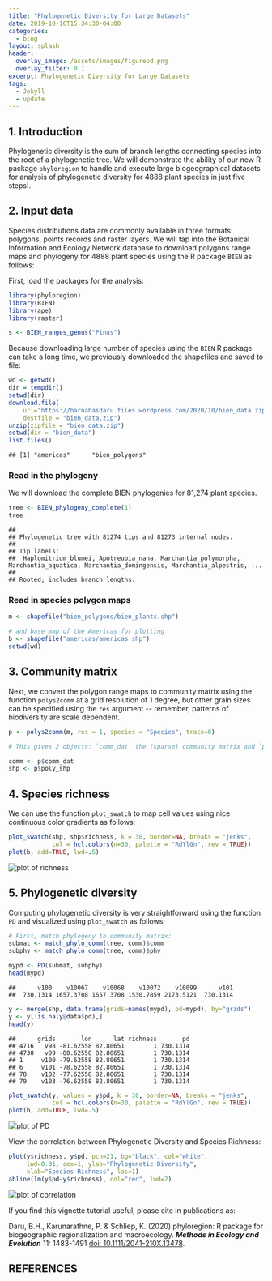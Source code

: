 ```yaml
---
title: "Phylogenetic Diversity for Large Datasets"
date: 2019-10-16T15:34:30-04:00
categories:
  - blog
layout: splash
header:
  overlay_image: /assets/images/figurepd.png
  overlay_filter: 0.1
excerpt: Phylogenetic Diversity for Large Datasets
tags:
  - Jekyll
  - update
---
```



## 1. Introduction

Phylogenetic diversity is the sum of branch lengths connecting species into the root of a phylogenetic tree. We will demonstrate the ability of our new R package `phyloregion` to handle and execute large biogeographical datasets for analysis of phylogenetic diversity for 4888 plant species in just five steps!.

## 2. Input data

Species distributions data are commonly available in three formats: polygons, points records and raster layers. We will tap into the Botanical Information and Ecology Network database to download polygons range maps and phylogeny for 4888 plant species using the R package `BIEN` as follows:


First, load the packages for the analysis:


```r
library(phyloregion)
library(BIEN)
library(ape)
library(raster)
```


```r
s <- BIEN_ranges_genus("Pinus")
```
Because downloading large number of species using the `BIEN` R package can take a long time, we previously downloaded the shapefiles and saved to file:



```r
wd <- getwd()
dir = tempdir()
setwd(dir)
download.file(
    url="https://barnabasdaru.files.wordpress.com/2020/10/bien_data.zip",
    destfile = "bien_data.zip")
unzip(zipfile = "bien_data.zip")
setwd(dir = "bien_data")
list.files()
```

```
## [1] "americas"      "bien_polygons"
```

### Read in the phylogeny

We will download the complete BIEN phylogenies for 81,274 plant species.

```r
tree <- BIEN_phylogeny_complete(1)
tree
```

```
## 
## Phylogenetic tree with 81274 tips and 81273 internal nodes.
## 
## Tip labels:
## 	Haplomitrium_blumei, Apotreubia_nana, Marchantia_polymorpha, Marchantia_aquatica, Marchantia_domingensis, Marchantia_alpestris, ...
## 
## Rooted; includes branch lengths.
```
### Read in species polygon maps


```r
m <- shapefile("bien_polygons/bien_plants.shp")

# and base map of the Americas for plotting
b <- shapefile("americas/americas.shp")
setwd(wd)
```
## 3. Community matrix
Next, we convert the polygon range maps to community matrix using the function `polys2comm` at a grid resolution of 1 degree, but other grain sizes can be specified using the `res` argument -- remember, patterns of biodiversity are scale dependent.


```r
p <- polys2comm(m, res = 1, species = "Species", trace=0)

# This gives 2 objects: `comm_dat` the (sparse) community matrix and `poly_shp`, shapefile of grid cells with cell values, i.e. species richness per cell.

comm <- p$comm_dat
shp <- p$poly_shp
```

## 4. Species richness

We can use the function `plot_swatch` to map cell values using nice continuous color gradients as follows:

```r
plot_swatch(shp, shp$richness, k = 30, border=NA, breaks = "jenks",
            col = hcl.colors(n=30, palette = "RdYlGn", rev = TRUE))
plot(b, add=TRUE, lwd=.5)
```

![plot of richness](https://barnabasdaru.files.wordpress.com/2020/10/pd-richness-1.png)

## 5. Phylogenetic diversity

Computing phylogenetic diversity is very straightforward using the function `PD` and visualized using `plot_swatch` as follows:

```r
# First, match phylogeny to community matrix:
submat <- match_phylo_comm(tree, comm)$comm
subphy <- match_phylo_comm(tree, comm)$phy

mypd <- PD(submat, subphy)
head(mypd)
```

```
##      v100    v10067    v10068    v10072    v10099      v101 
##  730.1314 1657.3708 1657.3708 1530.7859 2173.5121  730.1314
```

```r
y <- merge(shp, data.frame(grids=names(mypd), pd=mypd), by="grids")
y <- y[!is.na(y@data$pd),]
head(y)
```

```
##      grids       lon      lat richness       pd
## 4716   v98 -81.62558 82.80651        1 730.1314
## 4730   v99 -80.62558 82.80651        1 730.1314
## 1     v100 -79.62558 82.80651        1 730.1314
## 6     v101 -78.62558 82.80651        1 730.1314
## 78    v102 -77.62558 82.80651        1 730.1314
## 79    v103 -76.62558 82.80651        1 730.1314
```

```r
plot_swatch(y, values = y$pd, k = 30, border=NA, breaks = "jenks",
            col = hcl.colors(n=30, palette = "RdYlGn", rev = TRUE))
plot(b, add=TRUE, lwd=.5)
```

![plot of PD](https://barnabasdaru.files.wordpress.com/2020/10/pd-pd-1.png)


View the correlation between Phylogenetic Diversity and Species Richness:

```r
plot(y$richness, y$pd, pch=21, bg="black", col="white",
     lwd=0.31, cex=1, ylab="Phylogenetic Diversity",
     xlab="Species Richness", las=1)
abline(lm(y$pd~y$richness), col="red", lwd=2)
```

![plot of correlation](https://barnabasdaru.files.wordpress.com/2020/10/pd-correlation-1.png)

If you find this vignette tutorial useful, please cite in publications as:


Daru, B.H., Karunarathne, P. & Schliep, K. (2020) phyloregion: R package for biogeographic regionalization and macroecology. **_Methods in Ecology and Evolution_** 11: 1483-1491 [doi: 10.1111/2041-210X.13478](https://doi.org/10.1111/2041-210X.13478).


## REFERENCES
